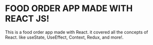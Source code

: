 # FOOD ORDER APP MADE WITH REACT JS!

This is a food order app made with React. it covered all the concepts of React. like useState, UseEffect, Context, Redux, and more!.

